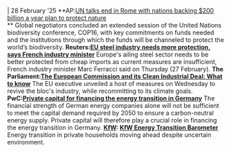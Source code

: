 | 28 February '25
**AP:[UN talks end in Rome with nations backing $200 billion a year plan to protect nature](https://apnews.com/article/climate-cop16-cali-biodiversity-dd270a78e667caa989883f11cf306e55)  
**
Global negotiators concluded an extended session of the United Nations biodiversity conference, COP16, with key commitments on funds needed and the institutions through which the funds will be channeled to protect the world’s biodiversity.
**Reuters:[EU steel industry needs more protection, says French industry minister](https://www.reuters.com/markets/europe/europes-steel-industry-needs-greater-protection-says-french-industry-minister-2025-02-27/)**
Europe's ailing steel sector needs to be better protected from cheap imports as current measures are insufficient, French industry minister Marc Ferracci said on Thursday (27 February).
**The Parliament:[The European Commission and its Clean Industrial Deal: What to know](https://www.theparliamentmagazine.eu/news/article/what-to-know-about-the-eus-bid-to-revitalise-its-green-industry)**
The EU executive unveiled a host of measures on Wednesday to revive the bloc's industry, while recommitting to its climate goals.
**PwC:[Private capital for financing the energy transition in Germany](https://www.pwc.de/en/private-equity/private-capital-for-financing-the-energy-transition-in-germany.html)**
The financial strength of German energy companies alone will not be sufficient to meet the capital demand required by 2050 to ensure a carbon-neutral energy supply. Private capital will therefore play a crucial role in financing the energy transition in Germany.
**[KfW](https://www.cleanenergywire.org/experts/kfw-bank): [KfW Energy Transition Barometer](https://www.kfw.de/About-KfW/KfW-Research/KfW-Energiewendebarometer.html)**
Energy transition in private households moving ahead despite uncertain environment.